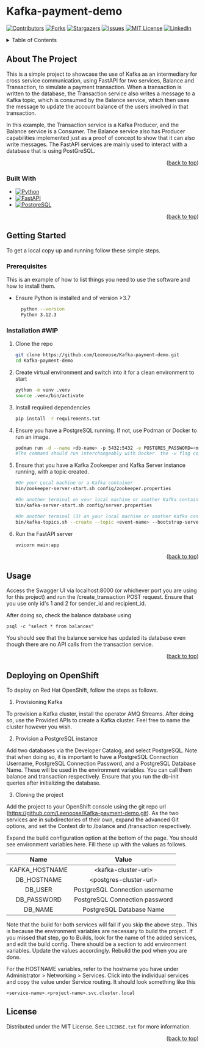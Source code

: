 # Kafka-payment-demo
<a name="readme-top"></a>
<!--
*** This README template was copied from https://github.com/othneildrew/Best-README-Template.
-->


[![Contributors][contributors-shield]][contributors-url]
[![Forks][forks-shield]][forks-url]
[![Stargazers][stars-shield]][stars-url]
[![Issues][issues-shield]][issues-url]
[![MIT License][license-shield]][license-url]
[![LinkedIn][linkedin-shield]][linkedin-url]


<!-- TABLE OF CONTENTS -->
<details>
  <summary>Table of Contents</summary>
  <ol>
    <li>
      <a href="#about-the-project">About The Project</a>
      <ul>
        <li><a href="#built-with">Built With Python</a></li>
      </ul>
    </li>
    <li>
      <a href="#getting-started">Getting Started</a>
      <ul>
        <li><a href="#prerequisites">Prerequisites</a></li>
        <li><a href="#installation">Installation</a></li>
      </ul>
    </li>
    <li><a href="#usage">Usage</a></li>
    <li><a href="#deploying-on-openshift">Deploying on OpenShift</a></li>
    <li><a href="#license">License</a></li>
  </ol>
</details>



<!-- ABOUT THE PROJECT -->
## About The Project

This is a simple project to showcase the use of Kafka as an intermediary for cross service communication, using FastAPI for two services, Balance and Transaction, to simulate a payment transaction. When a transaction is written to the database, the Transaction service also writes a message to a Kafka topic, which is consumed by the Balance service, which then uses the message to update the account balance of the users involved in that transaction.

In this example, the Transaction service is a Kafka Producer, and the Balance service is a Consumer. The Balance service also has Producer capabilities implemented just as a proof of concept to show that it can also write messages. The FastAPI services are mainly used to interact with a database that is using PostGreSQL.


<p align="right">(<a href="#readme-top">back to top</a>)</p>



### Built With

* [![Python][Python]][Python-url]
* [![FastAPI][FastAPI]][FastAPI-url]
* [![PostgreSQL][PostgreSQL]][PostgreSQL-url]
 
<p align="right">(<a href="#readme-top">back to top</a>)</p>

<!-- GETTING STARTED -->
## Getting Started

To get a local copy up and running follow these simple steps.

### Prerequisites

This is an example of how to list things you need to use the software and how to install them.
* Ensure Python is installed and of version >3.7
  ```sh
    python --version
    Python 3.12.3
  ```

### Installation #WIP

1. Clone the repo
   ```sh
   git clone https://github.com/Leenoose/Kafka-payment-demo.git
   cd Kafka-payment-demo
   ```
2. Create virtual environment and switch into it for a clean environment to start
   ```sh
   python -m venv .venv
   source .venv/bin/activate
   ```
3. Install required dependencies
   ```sh
   pip install -r requirements.txt
   ```
4. Ensure you have a PostgreSQL running. If not, use Podman or Docker to run an image.
   ```sh
   podman run -d --name <db-name> -p 5432:5432 -e POSTGRES_PASSWORD=<mypassword> -v /db-init-script.sql:/docker-entrypoint-initdb.d/init.sql postgres:latest
   #The command should run interchangeably with Docker. the -v flag copies the db-init-script.sql into the container and runs it at initialization
   ```
5. Ensure that you have a Kafka Zookeeper and Kafka Server instance running, with a topic created.
   ```sh
   #On your Local machine or a Kafka container
   bin/zookeeper-server-start.sh config/zookeeper.properties

   #On another terminal on your local machine or another Kafka container
   bin/kafka-server-start.sh config/server.properties

   #On another terminal (3) on your local machine or another Kafka container
   bin/kafka-topics.sh --create --topic <event-name> --bootstrap-server localhost:9092
   ```
6. Run the FastAPI server
   ```sh
   uvicorn main:app
   ```

<p align="right">(<a href="#readme-top">back to top</a>)</p>



<!-- USAGE EXAMPLES -->
## Usage

Access the Swagger UI via localhost:8000 (or whichever port you are using for this project) and run the /create_transaction POST request. Ensure that you use only id's 1 and 2 for sender_id and recipient_id.

After doing so, check the balance database using 
```
psql -c "select * from balances"
```
You should see that the balance service has updated its database even though there are no API calls from the transaction service.




<p align="right">(<a href="#readme-top">back to top</a>)</p>

## Deploying on OpenShift

To deploy on Red Hat OpenShift, follow the steps as follows.
1. Provisioning Kafka

To provision a Kafka cluster, install the operator AMQ Streams. After doing so, use the Provided APIs to create a Kafka cluster. Feel free to name the cluster however you wish.

2. Provision a PostgreSQL instance

Add two databases via the Developer Catalog, and select PostgreSQL. Note that when doing so, it is important to have a PostgreSQL Connection Username, PostgreSQL Connection Password, and a PostgreSQL Database Name. These will be used in the environment variables. You can call them balance and transaction respectively. Ensure that you run the db-init queries after initializing the database.

3. Cloning the project

Add the project to your OpenShift console using the git repo url (https://github.com/Leenoose/Kafka-payment-demo.git). As the two services are in subdirectories of their own, expand the advanced Git options, and set the Context dir to /balance and /transaction respectively.

Expand the build configuration option at the bottom of the page. You should see environment variables here. Fill these up with the values as follows.

| Name | Value    
| :---:   | :---: 
| KAFKA_HOSTNAME | \<kafka-cluster-url\>   
| DB_HOSTNAME | \<postgres-cluster-url\>
| DB_USER | PostgreSQL Connection username
| DB_PASSWORD | PostgreSQL Connection password
| DB_NAME | PostgreSQL Database Name



Note that the build for both services will fail if you skip the above step.. This is because the environment variables are necessary to build the project. If you missed that step, go to Builds, look for the name of the added services, and edit the build config. There should be a section to add environment variables. Update the values accordingly. Rebuild the pod when you are done.


For the HOSTNAME variables, refer to the hostname you have under Administrator > Networking > Services.
Click into the individual services and copy the value under Service routing. It should look something like this
```
<service-name>.<project-name>.svc.cluster.local
```

<!-- LICENSE -->
## License

Distributed under the MIT License. See `LICENSE.txt` for more information.

<p align="right">(<a href="#readme-top">back to top</a>)</p>





<!-- MARKDOWN LINKS & IMAGES -->
<!-- https://www.markdownguide.org/basic-syntax/#reference-style-links -->
[contributors-shield]: https://img.shields.io/github/contributors/Leenoose/FastAPI-Kafka-SQL-Example.svg?style=for-the-badge
[contributors-url]: https://github.com/Leenoose/FastAPI-Kafka-SQL-Example/graphs/contributors
[forks-shield]: https://img.shields.io/github/forks/Leenoose/FastAPI-Kafka-SQL-Example.svg?style=for-the-badge
[forks-url]: https://github.com/Leenoose/FastAPI-Kafka-SQL-Example/network/members
[stars-shield]: https://img.shields.io/github/stars/Leenoose/FastAPI-Kafka-SQL-Example.svg?style=for-the-badge
[stars-url]: https://github.com/Leenoose/FastAPI-Kafka-SQL-Example/stargazers
[issues-shield]: https://img.shields.io/github/issues/Leenoose/FastAPI-Kafka-SQL-Example.svg?style=for-the-badge
[issues-url]: https://github.com/Leenoose/FastAPI-Kafka-SQL-Example/issues
[license-shield]: https://img.shields.io/github/license/Leenoose/FastAPI-Kafka-SQL-Example.svg?style=for-the-badge
[license-url]: https://github.com/Leenoose/FastAPI-Kafka-SQL-Example/blob/master/LICENSE.txt
[linkedin-shield]: https://img.shields.io/badge/-LinkedIn-black.svg?style=for-the-badge&logo=linkedin&colorB=555
[linkedin-url]: https://linkedin.com/in/linkedin_username
[product-screenshot]: images/screenshot.png
[Python]: https://img.shields.io/badge/python-3670A0?style=for-the-badge&logo=python&logoColor=ffdd54
[Python-url]: https://www.python.org/
[PostgreSQL]: https://img.shields.io/badge/postgresql-4169e1?style=for-the-badge&logo=postgresql&logoColor=white
[PostgreSQL-url]: https://www.postgresql.org
[FastAPI]: https://img.shields.io/badge/FastAPI-005571?style=for-the-badge&logo=fastapi
[FastAPI-url]: https://fastapi.tiangolo.com/

